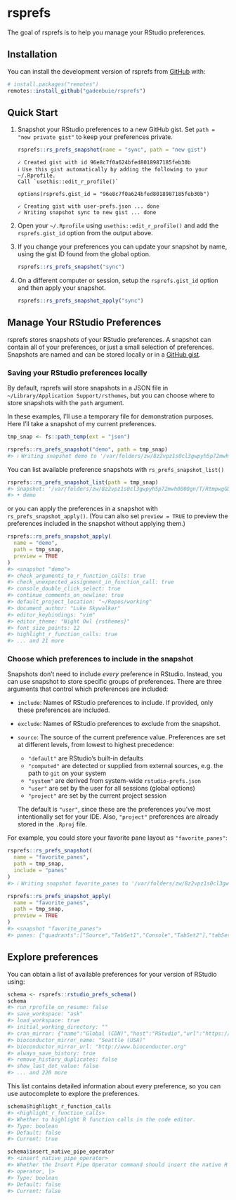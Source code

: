 
<!-- README.md is generated from README.Rmd. Please edit that file -->

# rsprefs

<!-- badges: start -->
<!-- badges: end -->

The goal of rsprefs is to help you manage your RStudio preferences.

## Installation

You can install the development version of rsprefs from
[GitHub](https://github.com/) with:

``` r
# install.packages("remotes")
remotes::install_github("gadenbuie/rsprefs")
```

## Quick Start

1.  Snapshot your RStudio preferences to a new GitHub gist. Set
    `path = "new private gist"` to keep your preferences private.

    ``` r
    rsprefs::rs_prefs_snapshot(name = "sync", path = "new gist")
    ```

        ✓ Created gist with id 96e8c7f0a624bfed8018987185feb30b
        ℹ Use this gist automatically by adding the following to your ~/.Rprofile.
        Call `usethis::edit_r_profile()`     

        options(rsprefs.gist_id = "96e8c7f0a624bfed8018987185feb30b")

        ✓ Creating gist with user-prefs.json ... done
        ✓ Writing snapshot sync to new gist ... done

2.  Open your `~/.Rprofile` using `usethis::edit_r_profile()` and add
    the `rsprefs.gist_id` option from the output above.

3.  If you change your preferences you can update your snapshot by name,
    using the gist ID found from the global option.

    ``` r
    rsprefs::rs_prefs_snapshot("sync")
    ```

4.  On a different computer or session, setup the `rsprefs.gist_id`
    option and then apply your snapshot.

    ``` r
    rsprefs::rs_prefs_snapshot_apply("sync")
    ```

## Manage Your RStudio Preferences

rsprefs stores snapshots of your RStudio preferences. A snapshot can
contain all of your preferences, or just a small selection of
preferences. Snapshots are named and can be stored locally or in a
[GitHub gist](https://gist.github.com).

### Saving your RStudio preferences locally

By default, rsprefs will store snapshots in a JSON file in
`~/Library/Application Support/rsthemes`, but you can choose where to
store snapshots with the `path` argument.

In these examples, I’ll use a temporary file for demonstration purposes.
Here I’ll take a snapshot of my current preferences.

``` r
tmp_snap <- fs::path_temp(ext = "json")

rsprefs::rs_prefs_snapshot("demo", path = tmp_snap)
#> ℹ Writing snapshot demo to '/var/folders/zw/8z2vpz1s0cl3gwpyh5p72mwh0000gn/T/…✓ Writing snapshot demo to '/var/folders/zw/8z2vpz1s0cl3gwpyh5p72mwh0000gn/T/…
```

You can list available preference snapshots with
`rs_prefs_snapshot_list()`

``` r
rsprefs::rs_prefs_snapshot_list(path = tmp_snap)
#> Snapshot: '/var/folders/zw/8z2vpz1s0cl3gwpyh5p72mwh0000gn/T/RtmpwgGD7b.json'
#> • demo
```

or you can apply the preferences in a snapshot with
`rs_prefs_snapshot_apply()`. (You can also set `preview = TRUE` to
preview the preferences included in the snapshot without applying them.)

``` r
rsprefs::rs_prefs_snapshot_apply(
  name = "demo", 
  path = tmp_snap, 
  preview = TRUE
)
#> <snapshot "demo">
#> check_arguments_to_r_function_calls: true
#> check_unexpected_assignment_in_function_call: true
#> console_double_click_select: true
#> continue_comments_on_newline: true
#> default_project_location: "~/Repos/working"
#> document_author: "Luke Skywalker"
#> editor_keybindings: "vim"
#> editor_theme: "Night Owl {rsthemes}"
#> font_size_points: 12
#> highlight_r_function_calls: true
#> ... and 21 more
```

### Choose which preferences to include in the snapshot

Snapshots don’t need to include *every* preference in RStudio. Instead,
you can use snapshot to store specific groups of preferences. There are
three arguments that control which preferences are included:

-   `include`: Names of RStudio preferences to include. If provided,
    only these preferences are included.

-   `exclude`: Names of RStudio preferences to exclude from the
    snapshot.

-   `source`: The source of the current preference value. Preferences
    are set at different levels, from lowest to highest precedence:

    -   `"default"` are RStudio’s built-in defaults
    -   `"computed"` are detected or supplied from external sources,
        e.g. the path to `git` on your system
    -   `"system"` are derived from system-wide `rstudio-prefs.json`
    -   `"user"` are set by the user for all sessions (global options)
    -   `"project"` are set by the current project session

    The default is `"user"`, since these are the preferences you’ve most
    intentionally set for your IDE. Also, `"project"` preferences are
    already stored in the `.Rproj` file.

For example, you could store your favorite pane layout as
`"favorite_panes"`:

``` r
rsprefs::rs_prefs_snapshot(
  name = "favorite_panes", 
  path = tmp_snap,
  include = "panes"
)
#> ℹ Writing snapshot favorite_panes to '/var/folders/zw/8z2vpz1s0cl3gwpyh5p72mw…✓ Writing snapshot favorite_panes to '/var/folders/zw/8z2vpz1s0cl3gwpyh5p72mw…

rsprefs::rs_prefs_snapshot_apply(
  name = "favorite_panes",
  path = tmp_snap,
  preview = TRUE
)
#> <snapshot "favorite_panes">
#> panes: {"quadrants":["Source","TabSet1","Console","TabSet2"],"tabSet1":["Hi…
```

## Explore preferences

You can obtain a list of available preferences for your version of
RStudio using:

``` r
schema <- rsprefs::rstudio_prefs_schema()
schema
#> run_rprofile_on_resume: false
#> save_workspace: "ask"
#> load_workspace: true
#> initial_working_directory: ""
#> cran_mirror: {"name":"Global (CDN)","host":"RStudio","url":"https://cran.rs…
#> bioconductor_mirror_name: "Seattle (USA)"
#> bioconductor_mirror_url: "http://www.bioconductor.org"
#> always_save_history: true
#> remove_history_duplicates: false
#> show_last_dot_value: false
#> ... and 220 more
```

This list contains detailed information about every preference, so you
can use autocomplete to explore the preferences.

``` r
schema$highlight_r_function_calls
#> <highlight_r_function_calls>
#> Whether to highlight R function calls in the code editor.
#> Type: boolean
#> Default: false
#> Current: true
```

``` r
schema$insert_native_pipe_operator
#> <insert_native_pipe_operator>
#> Whether the Insert Pipe Operator command should insert the native R pipe
#> operator, |>
#> Type: boolean
#> Default: false
#> Current: false
```
